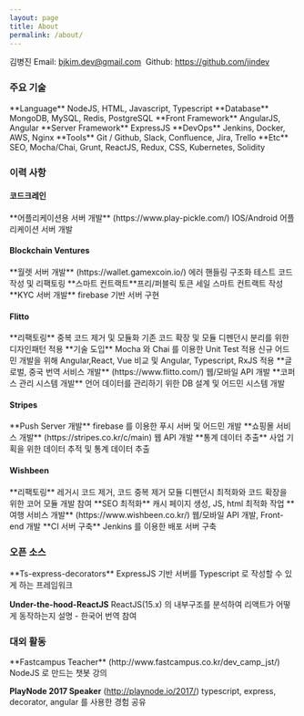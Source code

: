 ```yaml
---
layout: page
title: About
permalink: /about/
---
```


김병진
Email​: ​bjkim.dev@gmail.com​ ​
Github​: ​https://github.com/jindev

<h3> 주요 기술 </h3>
**Language**         NodeJS, HTML, Javascript, Typescript
**Database**         MongoDB, MySQL, Redis, PostgreSQL
**Front Framework**  AngularJS, Angular
**Server Framework** ExpressJS
**DevOps**           Jenkins, Docker, AWS, Nginx
**Tools**            Git / Github, Slack, Confluence, Jira, Trello
**Etc**              SEO, Mocha/Chai, Grunt, ReactJS, Redux, CSS, Kubernetes, Solidity

<h3> 이력 사항 </h3>

<h4> 코드크레인 </h4>
**어플리케이션용 서버 개발**  (https://www.play-pickle.com/)
IOS/Android 어플리케이션 서버 개발

<h4> Blockchain Ventures​ ​</h4>
**월렛 서버 개발** (​https://wallet.gamexcoin.io/)
에러 핸들링 구조화
테스트 코드 작성 및 리팩토링
**스마트 컨트랙트**
​프리/퍼블릭 토큰 세일 스마트 컨트랙트 작성
**KYC 서버 개발**
firebase 기반 서버 구현

<h4>Flitto</h4>
**리팩토링**
중복 코드 제거 및 모듈화
기존 코드 확장 및 모듈 디펜던시 분리를 위한 디자인패턴 적용 
**기술 도입**
Mocha 와 Chai 를 이용한 Unit Test 적용
신규 어드민 개발을 위해 Angular,React, Vue 비교 및 Angular, Typescript, RxJS 적용 
**글로벌, 중국 번역 서비스 개발** (​https://www.flitto.com/)
웹/모바일 API 개발 
**코퍼스 관리 시스템 개발**
언어 데이터를 관리하기 위한 DB 설계 및 어드민 시스템 개발

<h4>Stripes</h4>
**Push Server 개발**
firebase 를 이용한 푸시 서버 및 어드민 개발
**쇼핑몰 서비스 개발** ​(https://stripes.co.kr/c/main)
웹 API 개발 
**통계 데이터 추출**
사업 기획을 위한 데이터 추적 및 통계 데이터 추출
<h4>Wishbeen</h4> ​
**리팩토링**
레거시 코드 제거, 코드 중복 제거
모듈 디펜던시 최적화와 코드 확장을 위한 코어 모듈 개발 참여
**SEO 최적화**
캐시 페이지 생성, JS, html 최적화 작업
**여행 서비스 개발** ​(https://www.wishbeen.co.kr/)
웹/모바일 API 개발, Front-end 개발 
**CI 서버 구축**
Jenkins 를 이용한 배포 서버 구축

<h3>오픈 소스</h3>
**Ts-express-decorators** 
ExpressJS 기반 서버를 Typescript 로 작성할 수 있게 하는 프레임워크

**Under-the-hood-ReactJS**
ReactJS(15.x) 의 내부구조를 분석하여 리액트가 어떻게 동작하는지 설명 - 한국어 번역 참여

<h3>대외 활동</h3>
**Fastcampus ​Teacher** (http://www.fastcampus.co.kr/dev_camp_jst/) 
NodeJS 로 만드는 챗봇 강의

**PlayNode 2017 ​Speaker** (http://playnode.io/2017/)
typescript, express, decorator, angular 를 사용한 경험 공유
